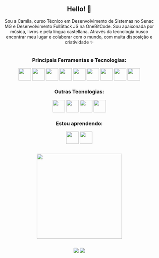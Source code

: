 <div align="center">

## Hello! 👋

<p>
  Sou a Camila, curso Técnico em Desenvolvimento de Sistemas no Senac MG e Desenvolvimento FullStack JS na OneBitCode. Sou apaixonada por música, livros e pela língua castellana. Através da tecnologia busco encontrar meu lugar e colaborar com o mundo, com muita disposição e criatividade ✨
</p>

#
### Principais Ferramentas e Tecnologias:

<div align="center">
  <img src="https://cdn.jsdelivr.net/gh/devicons/devicon/icons/vscode/vscode-original-wordmark.svg" width="40"/> 
  <img src="https://cdn.jsdelivr.net/gh/devicons/devicon/icons/git/git-plain-wordmark.svg" width="40"/>
  <img src="https://cdn.jsdelivr.net/gh/devicons/devicon/icons/sass/sass-original.svg" width="40"/>
  <img src="https://cdn.jsdelivr.net/gh/devicons/devicon/icons/bootstrap/bootstrap-original-wordmark.svg" width="40"/>
  <img src="https://cdn.jsdelivr.net/gh/devicons/devicon/icons/html5/html5-plain-wordmark.svg" width="40"/>
  <img src="https://cdn.jsdelivr.net/gh/devicons/devicon/icons/css3/css3-plain-wordmark.svg" width="40"/>
  <img src="https://cdn.jsdelivr.net/gh/devicons/devicon/icons/javascript/javascript-plain.svg" width="40"/>
  <img src="https://cdn.jsdelivr.net/gh/devicons/devicon/icons/typescript/typescript-original.svg" width="40"/>
  <img src="https://cdn.jsdelivr.net/gh/devicons/devicon/icons/react/react-original-wordmark.svg" width="40"/>
</div>

### Outras Tecnologias: 

<div align="center">
  <img src="https://cdn.jsdelivr.net/gh/devicons/devicon/icons/visualstudio/visualstudio-plain.svg" width="40"/> 
  <img src="https://cdn.jsdelivr.net/gh/devicons/devicon/icons/angularjs/angularjs-original.svg" width="40"/> 
  <img src="https://cdn.jsdelivr.net/gh/devicons/devicon/icons/php/php-plain.svg" width="40"/> 
  <img src="https://cdn.jsdelivr.net/gh/devicons/devicon/icons/csharp/csharp-original.svg" width="40"/> 
</div>

### Estou aprendendo:

<div align="center">
  
  <img src="https://cdn.jsdelivr.net/gh/devicons/devicon/icons/nextjs/nextjs-line.svg" width="40"/>        
  <img src="https://cdn.jsdelivr.net/gh/devicons/devicon/icons/nodejs/nodejs-original.svg" width="40"/>          
</div>
 
</div>

 
 ##
 
 <div align="center">
  <img  width="275em" src="https://github-readme-stats.vercel.app/api/top-langs/?username=camilafbc&layout=compact&langs_count=7&theme=dracula"/>
</div>

  ##
  
  <div align="center"> 
  <a href="https://instagram.com/camilafbc" target="_blank"><img src="https://img.shields.io/badge/-Instagram-%23E4405F?style=for-the-badge&logo=instagram&logoColor=white" target="_blank"></a>
  <a href="https://www.linkedin.com/in/camilafbcoelho/" target="_blank"><img src="https://img.shields.io/badge/-LinkedIn-%230077B5?style=for-the-badge&logo=linkedin&logoColor=white" target="_blank"></a> 
  </div>
